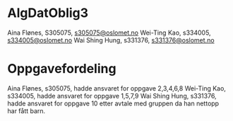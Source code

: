 # AlgDatOblig3

Aina Flønes, S305075, s305075@oslomet.no
Wei-Ting Kao, s334005, s334005@oslomet.no
Wai Shing Hung, s331376, s331376@oslomet.no

# Oppgavefordeling

Aina Flønes, s305075, hadde ansvaret for oppgave 2,3,4,6,8
Wei-Ting Kao, s334005, hadde ansvaret for oppgave 1,5,7,9
Wai Shing Hung, s331376, hadde ansvaret for oppgave 10 etter avtale med gruppen da han nettopp har fått barn.

